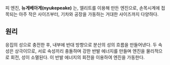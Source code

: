 피 엔진, **뉴게베아게(nyukepeake)** 는, 엘리트를 이용해 만든 엔진으로, 손목시계에 접목되는 아주 작은 사이즈부터, 기차와 공장을 가동하는 거대한 사이즈까지 다양하다.

## 원리
응집의 성으로 충전한 후, 내부에 반대 방향으로 분산의 성의 흐름을 만들어낸다. 두 속성은 상극이므로, 서로 속성끼리 충돌하며 강한 반발 에너지를 만들며 엔진을 물리적으로 회전, 성이 소멸된다. 이 반발 에너지의 회전을 이용하여 엔진을 가동한다. 
